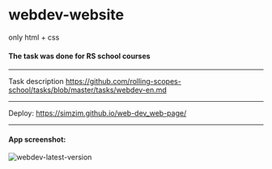 # webdev-website
only html + css
#### The task was done for RS school courses
_______________________________________________________________________________________

Task description
https://github.com/rolling-scopes-school/tasks/blob/master/tasks/webdev-en.md
_______________________________________________________________________________________

Deploy:
https://simzim.github.io/web-dev_web-page/
_______________________________________________________________________________________

#### App screenshot:

![webdev-latest-version](https://user-images.githubusercontent.com/38910059/154817726-08c3ad5c-9460-4918-b5f1-b87424b4c48e.jpg)
